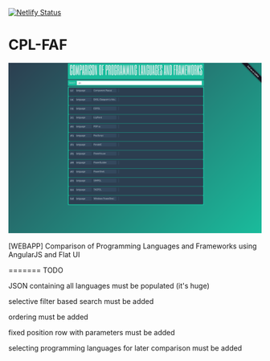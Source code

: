 [![Netlify Status](https://api.netlify.com/api/v1/badges/124624ab-f38d-4f0c-abdd-a53e235fbf4c/deploy-status)](https://app.netlify.com/sites/endearing-semifreddo-159682/deploys)

CPL-FAF
=======

![CPL-FAF.png](images%2FCPL-FAF.png)

[WEBAPP] Comparison of Programming Languages and Frameworks using AngularJS and Flat UI

=======
TODO

JSON containing all languages must be populated (it's huge)

selective filter based search must be added

ordering must be added

fixed position row with parameters must be added

selecting programming languages for later comparison must be added

